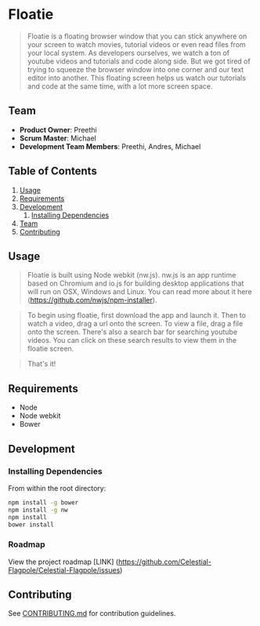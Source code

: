 # Floatie

> Floatie is a floating browser window that you can stick anywhere on your screen to watch movies, tutorial videos or even read files from your local system. As developers ourselves, we watch a ton of youtube videos and tutorials and code along side. But we got tired of trying to squeeze the browser window into one corner and our text editor into another. This floating screen helps us watch our tutorials and code at the same time, with a lot more screen space. 

## Team

  - __Product Owner__: Preethi 
  - __Scrum Master__: Michael
  - __Development Team Members__: Preethi, Andres, Michael

## Table of Contents

1. [Usage](#Usage)
1. [Requirements](#requirements)
1. [Development](#development)
    1. [Installing Dependencies](#installing-dependencies)
1. [Team](#team)
1. [Contributing](#contributing)

## Usage

> Floatie is built using Node webkit (nw.js). nw.js is an app runtime based on Chromium and io.js for building desktop applications that will run on OSX, Windows and Linux. You can read more about it here (https://github.com/nwjs/npm-installer).

> To begin using floatie, first download the app and launch it. Then to watch a video, drag a url onto the screen. To view a file, drag a file onto the screen. There's also a search bar for searching youtube videos. You can click on these search results to view them in the floatie screen. 

> That's it!

## Requirements

- Node
- Node webkit
- Bower

## Development

### Installing Dependencies

From within the root directory:

```sh
npm install -g bower
npm install -g nw
npm install
bower install
```

### Roadmap

View the project roadmap [LINK] (https://github.com/Celestial-Flagpole/Celestial-Flagpole/issues)

## Contributing

See [CONTRIBUTING.md](CONTRIBUTING.md) for contribution guidelines.
